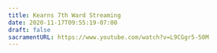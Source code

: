 ```yaml
---
title: Kearns 7th Ward Streaming
date: 2020-11-17T09:55:19-07:00
draft: false
sacramentURL: https://www.youtube.com/watch?v=L9CGgr5-50M
---
```

